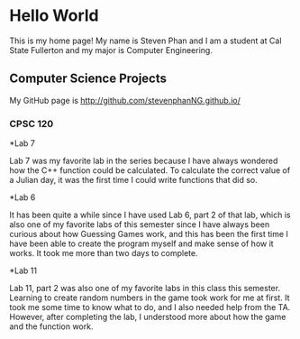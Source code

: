 # Hello World

This is my home page! My name is Steven Phan and I am a student at Cal State Fullerton and my major is Computer Engineering.

## Computer Science Projects

My GitHub page is http://github.com/stevenphanNG.github.io/

### CPSC 120

*Lab 7

Lab 7 was my favorite lab in the series because I have always wondered how the C++ function could be calculated. To calculate the correct value of a Julian day, it was the first time I could write functions that did so.

*Lab 6

It has been quite a while since I have used Lab 6, part 2 of that lab, which is also one of my favorite labs of this semester since I have always been curious about how Guessing Games work, and this has been the first time I have been able to create the program myself and make sense of how it works. It took me more than two days to complete.

*Lab 11

Lab 11, part 2 was also one of my favorite labs in this class this semester. Learning to create random numbers in the game took work for me at first. It took me some time to know what to do, and I also needed help from the TA. However, after completing the lab, I understood more about how the game and the function work. 
